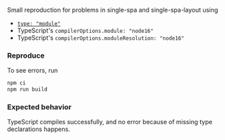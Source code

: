 Small reproduction for problems in single-spa and single-spa-layout using
- [`type: "module"`](https://nodejs.org/api/esm.html)
- TypeScript's `compilerOptions.module: "node16"`
- TypeScript's `compilerOptions.moduleResolution: "node16"`

### Reproduce
To see errors, run
```bash
npm ci
npm run build
```

### Expected behavior
TypeScript compiles successfully, and no error because of missing type declarations happens.
